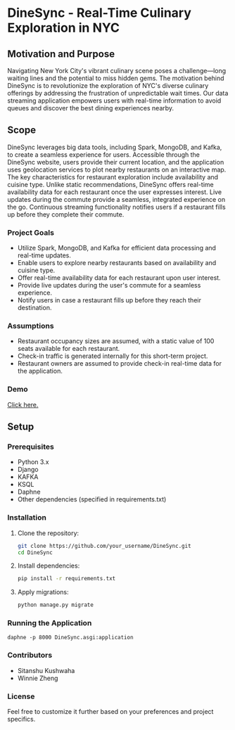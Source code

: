 # DineSync - Real-Time Culinary Exploration in NYC

## Motivation and Purpose

Navigating New York City's vibrant culinary scene poses a challenge—long waiting lines and the potential to miss hidden gems. The motivation behind DineSync is to revolutionize the exploration of NYC's diverse culinary offerings by addressing the frustration of unpredictable wait times. Our data streaming application empowers users with real-time information to avoid queues and discover the best dining experiences nearby.

## Scope

DineSync leverages big data tools, including Spark, MongoDB, and Kafka, to create a seamless experience for users. Accessible through the DineSync website, users provide their current location, and the application uses geolocation services to plot nearby restaurants on an interactive map. The key characteristics for restaurant exploration include availability and cuisine type. Unlike static recommendations, DineSync offers real-time availability data for each restaurant once the user expresses interest. Live updates during the commute provide a seamless, integrated experience on the go. Continuous streaming functionality notifies users if a restaurant fills up before they complete their commute.

### Project Goals

- Utilize Spark, MongoDB, and Kafka for efficient data processing and real-time updates.
- Enable users to explore nearby restaurants based on availability and cuisine type.
- Offer real-time availability data for each restaurant upon user interest.
- Provide live updates during the user's commute for a seamless experience.
- Notify users in case a restaurant fills up before they reach their destination.

### Assumptions

- Restaurant occupancy sizes are assumed, with a static value of 100 seats available for each restaurant.
- Check-in traffic is generated internally for this short-term project.
- Restaurant owners are assumed to provide check-in real-time data for the application.

### Demo
[Click here.](https://drive.google.com/file/d/1TOtnOQmSDKjwz566OKt3pihtLCx4hA1m/view?usp=sharing
)

## Setup

### Prerequisites

- Python 3.x
- Django
- KAFKA
- KSQL
- Daphne
- Other dependencies (specified in requirements.txt)

### Installation

1. Clone the repository:
   ```bash
   git clone https://github.com/your_username/DineSync.git
   cd DineSync
2. Install dependencies:
    ```bash
   pip install -r requirements.txt
   
3. Apply migrations:
    ```bash
   python manage.py migrate

### Running the Application
    daphne -p 8000 DineSync.asgi:application
### Contributors
- Sitanshu Kushwaha
- Winnie Zheng

### License

Feel free to customize it further based on your preferences and project specifics.

   